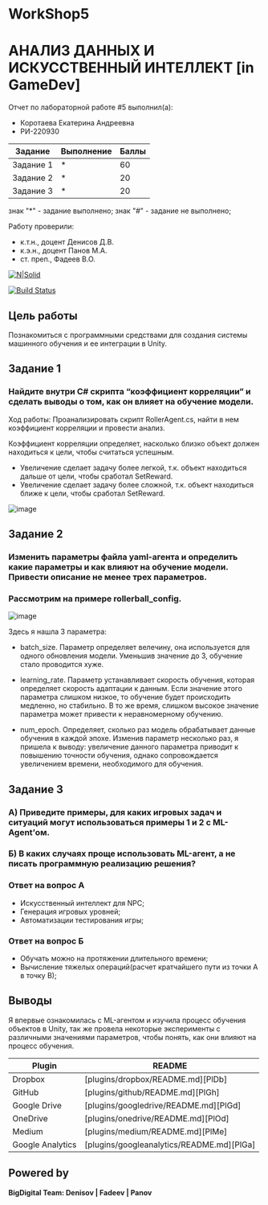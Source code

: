 # WorkShop5
# АНАЛИЗ ДАННЫХ И ИСКУССТВЕННЫЙ ИНТЕЛЛЕКТ [in GameDev]
Отчет по лабораторной работе #5 выполнил(а):
- Коротаева Екатерина Андреевна
- РИ-220930

| Задание | Выполнение | Баллы |
| ------ | ------ | ------ |
| Задание 1 | * | 60 |
| Задание 2 | * | 20 |
| Задание 3 | * | 20 |

знак "*" - задание выполнено; знак "#" - задание не выполнено;

Работу проверили:
- к.т.н., доцент Денисов Д.В.
- к.э.н., доцент Панов М.А.
- ст. преп., Фадеев В.О.

[![N|Solid](https://cldup.com/dTxpPi9lDf.thumb.png)](https://nodesource.com/products/nsolid)

[![Build Status](https://travis-ci.org/joemccann/dillinger.svg?branch=master)](https://travis-ci.org/joemccann/dillinger)

## Цель работы
Познакомиться с программными средствами для создания системы машинного обучения и ее интеграции в Unity.

## Задание 1
### Найдите внутри C# скрипта “коэффициент корреляции” и сделать выводы о том, как он влияет на обучение модели.
Ход работы: Проанализировать скрипт RollerAgent.cs, найти в нем коэффициент корреляции и провести анализ.
  
Коэффициент корреляции определяет, насколько близко объект должен находиться к цели, чтобы считаться успешным.
- Увеличение сделает задачу более легкой, т.к. объект находиться дальше от цели, чтобы сработал SetReward.
- Увеличение сделает задачу более сложной, т.к. объект находиться ближе к цели, чтобы сработал SetReward.
  
![image](https://github.com/MsKat04/WorkShop5/assets/116561169/46f27b69-ac71-4f46-8544-8cd250fa4386)

## Задание 2
### Изменить параметры файла yaml-агента и определить какие параметры и как влияют на обучение модели. Привести описание не менее трех параметров.

### Рассмотрим на примере rollerball_config.

![image](https://github.com/MsKat04/WorkShop5/assets/116561169/c530c4ed-29e9-4476-8743-91686ad1311b)


Здесь я нашла 3 параметра:

- batch_size. Параметр определяет велечину, она используется для одного обновления модели. Уменьшив значение до 3, обучение стало проводится хуже.
  
- learning_rate. Параметр устанавливает скорость обучения, которая определяет скорость адаптации к данным. Если значение этого параметра слишком низкое, то обучение будет происходить медленно, но стабильно. В то же время, слишком высокое значение параметра может привести к неравномерному обучению.

- num_epoch. Определяет, сколько раз модель обрабатывает данные обучения в каждой эпохе. Изменив параметр несколько раз, я пришела к выводу: увеличение данного параметра приводит к повышению точности обучения, однако сопровождается увеличением времени, необходимого для обучения.

## Задание 3
### А) Приведите примеры, для каких игровых задач и ситуаций могут использоваться примеры 1 и 2 с ML-Agent’ом.
### Б) В каких случаях проще использовать ML-агент, а не писать программную реализацию решения? 

### Ответ на вопрос А
- Искусственный интеллект для NPC;
- Генерация игровых уровней;
- Автоматизации тестирования игры;

### Ответ на вопрос Б
- Обучать можно на протяжении длительного времени;
- Вычисление тяжелых операций(расчет кратчайшего пути из точки А в точку В);

## Выводы

Я впервые ознакомилась с ML-агентом и изучила процесс обучения объектов в Unity, так же провела некоторые эксперименты с различными значениями параметров, чтобы понять, как они влияют на процесс обучения.

| Plugin | README |
| ------ | ------ |
| Dropbox | [plugins/dropbox/README.md][PlDb] |
| GitHub | [plugins/github/README.md][PlGh] |
| Google Drive | [plugins/googledrive/README.md][PlGd] |
| OneDrive | [plugins/onedrive/README.md][PlOd] |
| Medium | [plugins/medium/README.md][PlMe] |
| Google Analytics | [plugins/googleanalytics/README.md][PlGa] |

## Powered by

**BigDigital Team: Denisov | Fadeev | Panov**
